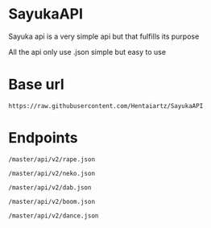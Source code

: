 # SayukaAPI

Sayuka api is a very simple api but that fulfills its purpose

All the api only use .json simple but easy to use

# Base url
```https://raw.githubusercontent.com/Hentaiartz/SayukaAPI```
 
# Endpoints
```/master/api/v2/rape.json```

```/master/api/v2/neko.json```

```/master/api/v2/dab.json```

```/master/api/v2/boom.json```

```/master/api/v2/dance.json```

